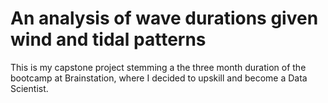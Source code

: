 # An analysis of wave durations given wind and tidal patterns


This is my capstone project stemming a the three month duration of the bootcamp at Brainstation, where I decided to upskill and become a Data Scientist.
